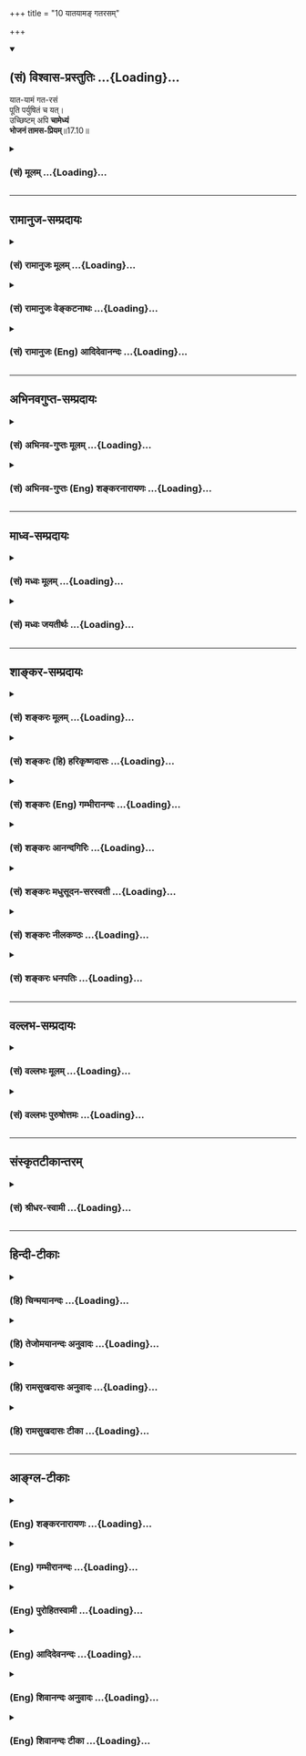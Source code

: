 +++
title = "10 यातयामङ् गतरसम्"

+++
<div class="js_include" newlevelforh1="2" title="(सं) विश्वास-प्रस्तुतिः" unfilled url="/purANam_vaiShNavam/mahAbhAratam/06-bhIShma-parva/03-bhagavad-gItA-parva/saMskRtam/vishvAsa-prastutiH/17_shraddhA-traya-vibhA/10_yAtayAma~N_gatara.md">
<details open><summary><h2>(सं) विश्वास-प्रस्तुतिः ...{Loading}...</h2></summary>

यात-यामं गत-रसं  
पूति पर्युषितं च यत्।  
उच्छिष्टम् अपि **चामेध्यं**  
**भोजनं तामस-प्रियम्**॥17.10॥
</details>
</div>
<div class="js_include collapsed" newlevelforh1="3" title="(सं) मूलम्" unfilled url="/purANam_vaiShNavam/mahAbhAratam/06-bhIShma-parva/03-bhagavad-gItA-parva/saMskRtam/mUlam/17_shraddhA-traya-vibhA/10_yAtayAma~N_gatara.md">
<details><summary><h3>(सं) मूलम् ...{Loading}...</h3></summary>

यातयामं गतरसं पूति पर्युषितं च यत्।  
उच्छिष्टमपि चामेध्यं भोजनं तामसप्रियम्।।17.10।।
</details>
</div>


_________________
## रामानुज-सम्प्रदायः
<div class="js_include collapsed" newlevelforh1="3" title="(सं) रामानुजः मूलम्" unfilled url="/purANam_vaiShNavam/mahAbhAratam/06-bhIShma-parva/03-bhagavad-gItA-parva/saMskRtam/rAmAnujaH/mUlam/17_shraddhA-traya-vibhA/10_yAtayAma~N_gatara.md">
<details><summary><h3>(सं) रामानुजः मूलम् ...{Loading}...</h3></summary>

।।17.10।।**यातयामं** चिरकालावस्थितम्; **गतरसं** त्यक्तस्वाभाविकरसम्;
**पूति**दुर्गन्धोपेतम्; **पर्युषितं** कालातिपत्त्या रसान्तरापन्नम्;
**उच्छिष्टं** गुर्वादिभ्यः अन्येषां भुक्तशिष्टम्; **अमेध्यम्**
अयज्ञार्हम्; अयज्ञशिष्टम् इत्यर्थः एवविधं तमोमयं **भोजनं तामसप्रियं**
भवति। भुज्यते इत्याहार एव भोजनम्; पुनश्च तमसो वर्धनम्। अतो हितैषिभिः
सत्त्ववृद्धये सात्त्विकाहार एव सेव्यः।

</details>
</div>
<div class="js_include collapsed" newlevelforh1="3" title="(सं) रामानुजः वेङ्कटनाथः" unfilled url="/purANam_vaiShNavam/mahAbhAratam/06-bhIShma-parva/03-bhagavad-gItA-parva/saMskRtam/rAmAnujaH/venkaTanAthaH/17_shraddhA-traya-vibhA/10_yAtayAma~N_gatara.md">
<details><summary><h3>(सं) रामानुजः वेङ्कटनाथः ...{Loading}...</h3></summary>

  
  
।।17.10।। सात्त्विकराजसाहारयोर्गुणकार्यकथनेऽपि तामसे
गुणमात्रकथनमदूरविप्रकर्षेण राजससमानकार्यत्वात् सर्वेष्वाहारेषु
यामातिक्रमणमात्रेण दोषाभावात्तेषु तेषु द्रव्येषु यावता कालेन दुष्टता;
तावद्विवक्षामाह -- यातयामं चिरकालावस्थितमिति। यामः श्रेष्ठोंऽशः
यथाघृतात्परं मण्डमिवातिसूक्ष्मम् इति केचित्। तेन निर्वीर्यत्वमुक्तं
भवति। तदपिचिरकालावस्थितमित्यनेन अर्थसिद्धम्। अम्मयेषु पृथिवीमयेषु च
आहारेषु तत्तत्पाकभेदेनापि कदाचिदपि
सर्वरसत्यागाभावात्तत्तद्रव्यस्वभावतयाऽनुशिष्टरसत्यागेन रसान्तरापत्तिरिह
गतरसशब्देन,विवक्षितेत्याहत्यक्तस्वाभाविकरसमिति। एतेन गतरसशब्देन
निर्वीर्यस्योक्ततयायातयामं मन्दपक्वम् इति व्याख्या निरस्ता। यद्यपि
पूतिशब्दोऽसात्त्विकतया भगवच्छास्त्रादिसिद्धे करञ्जादिद्रव्येऽपि
प्रयुज्यते तथापि अत्र द्रव्यविशेषोपादानप्रकरणाभावाद्गुणादिमुखेन
सर्वाहारोपलक्षणप्रकरणाच्चात्र पूतिशब्देन हेयतया
लोकशास्त्रप्रसिद्धगुणविवक्षामाह -- दुर्गन्धोपेतमिति। कालातिपत्तिमात्रस्य
यातयामशब्देन ग्रहणात् रसत्यागस्यगतरसम् इत्युक्तत्वात् येषु कालातिपत्तौ
दोषः; क्षीरादिष्विवातञ्चनादिभिश्च रसान्तरापत्तिः; तत्र
कालातिक्रमणमात्रेण रसान्तरापन्नत्वमिह विवक्षितमित्याह --
कालातिपत्त्यारसान्तरापन्नमिति। हेयविकृत्यन्तरादीनामुपलक्षणमिदम्। अत एव
पक्वानामविकलानामपि जलादीनां रात्र्यन्तरितानां त्यागः। एतेन
यातयामशब्दोऽत्र रसान्तरापत्तिरहितकालातिक्रममात्रदुष्टविषय इति
दर्शितम्।  
  
उच्छिष्टविशेषस्य शास्त्रानुमतेराचार्योच्छिष्टस्य च
पापविशेषप्रायश्चित्ततया पवित्रत्वेनापि ग्रहणात्तद्व्यतिरिक्तविषयोऽत्र
उच्छिष्टशब्द इत्याह -- गुर्वादिभ्योऽन्येषामिति। गुर्वादीत्यादिशब्देन
पितुः ज्येष्ठस्य भ्रातुः भार्याविषये भर्तुश्च ग्रहणम्। यत्तु अदितिः
पुत्रकामा साध्येभ्यो देवेभ्यो ब्रह्मौदनमपचत्। तस्या उच्छेषणमददुः।
तत्प्राश्नात्। सा रेतोऽधत्त इत्यादौ उच्छेषणप्राशनमाम्नायते
तद्ब्रह्मौदनादिविधिपरत्वादन्यपरम्।
भुक्तावशिष्टपाकपात्रस्थौदनविषयत्वेऽप्यविरुद्धम्।
अप्राप्तत्वाद्विधिपरत्वस्वीकारेऽपि अदितिसाध्यदेवसंव्यवहारमात्रविषयम्। न
तावता अद्यतनानामनुष्ठानप्राप्तिः प्राप्तावपि तथाविधकर्मनियतम्। नचात्र
विधिस्तत्कल्पनावकाशश्चेत्यप्राप्तिरेव। यत्तु भगवता नारदेन जातिस्मरेण
प्राचीनशूद्रजन्मानुष्ठानमनुसृत्योक्तम्उच्छिष्टलेपाननुमोदितो द्विजैः
सकृत्स्म भुञ्जे तदपास्तकिल्बिषः \[भाग.1।5।25\] इत्यादि तदपि तस्मिन्
जन्मनि नारदस्तेषां शिष्यः शूद्रश्चेति तादृशेष्वेव तत्प्राप्नोति
नान्यादृशेषु। तथा सति हि वाक्यान्तरमपि न विरुध्यते। न च वचनविरोधे
लिङ्गदर्शनमात्रेणानुष्ठानक्लृप्तिः। प्रतिषेधति
ह्याचार्यपुत्रादेरप्युच्छिष्टम् -- उच्छिष्टाशनवर्जमाचार्यवदाचार्यपुत्रे
वृत्तिः \[आ.ध.1।2।7।30\] इत्यादिना। किमुतान्येषाम् भागवतस्य तु
आचार्यव्यतिरिक्तसमस्तोच्छिष्टभक्षणेऽपि तीव्राणि
प्रायश्चित्तान्यनुशिष्यन्ते। यथा
सनत्कुमारीयसंहितायामुदाहृतमित्यागमप्रामाण्ये भगवद्यामुनाचार्यैरुपात्तं
-- निर्माल्यं भक्षयित्वैवमुच्छिष्टमगुरोरपि। मासं पयोव्रतो भूत्वा
जपन्नष्टाक्षरं सदा। ब्रह्मकूर्चं ततः पीत्वा इत्यादि।  
  
भाष्ये चात्र गुरुशब्द आचार्यविषयः; पितृविषयो वेत्ययुक्तम्;
गुरुशब्दार्थोपाध्यायाद्युच्छिष्टग्रहणशास्त्राभावात्। नच
यत्किञ्चिदुपदेशमात्रेऽप्याचार्यत्वम्;उपनीय तु यः शिष्यं
वेदमध्यापयेद्द्विजः। सकल्पं सरहस्यं च तमाचार्यं प्रचक्षते \[मनुः 2।140\]
इत्यादिभिस्तल्लक्षणात्; अन्यत्र प्रयोगस्योपचारादपि सम्भवात्। यश्चोपनेता
प्रणवादिमात्रमुपदिश्य विरतः; यश्च केवलं रहस्यशब्दनिर्दिष्टा
मोक्षसाधनभूता विद्यास्तत्तच्छ्रुतिमुखेन शिक्षयति तयोरप्याचार्यत्वादिकं
वचनबलादङ्गीक्रियते। उक्तं च गुर्वादिलक्षणं भगवता याज्ञवल्क्येन -- स
गुरुर्यः क्रियाः कृत्वा वेदमस्मै प्रयच्छति। उपनीय तु तद्वेदमाचार्यः स
उदाहृतः। एकदेशमुपाध्यायः \[1।3435\] इति। यत्तुएकाक्षरप्रदातारमाचार्यं
योऽवमन्यते (यो गुरुं नाभिमन्यते) \[अत्रिस्मृ.10\] इत्यादि;
तदवमतिनिवारणाद्यर्थमाचार्यदृष्टिमात्रेणोच्यते न तावता
आचार्यत्वप्रयुक्तसर्वोपनिपातः। यद्यप्याचार्यशब्दो
निरुक्त्याद्यनुसारादस्त्रशस्त्रादिशिक्षकेषु द्रोणकृपादिषु प्रयोगप्रौढ्या
च यथाप्रयोगं सर्वत्र मुख्य इति कैश्चिदङ्गीक्रियेत;
तथाप्युच्छिष्टभक्षणानुमतिनिदानमाचार्यत्वं
प्रणवादित्रिकपूर्वकपरविद्योपदेष्टर्येव तथैव
शास्त्रैर्नियमाच्छिष्टाचाराच्च। प्रत्यक्षश्रुत्यादिविरुद्धस्तु
भ्रान्तानामभिप्रायान्तरेण शास्त्रोल्लङ्घिनामप्याचारो न शिष्टाचारः। यदपि
कैश्चित्पठ्यतेनारायणैकनिष्ठस्य या या वृत्तिस्तदर्चनम्। यो यो जल्पः स स
जपस्तद्ध्यानं यन्निरीक्षणम्। तत्पादाम्ब्वतुलं तीर्थं तदुच्छिष्टं
सुपावनम्। तदुक्तिमात्रं मन्त्राग्र्यं तत्पृष्टमखिलं शुचि इति। इदमपि
नारायणैकनिष्ठप्रशंसापरम् न तु स्वयं विधायकम्। अन्यतः प्राप्तेरेव ह्यत्र
प्रशंसा। तत्र प्रथमश्लोकः स्वभावप्राप्तमर्थप्राप्तं चानुवदति यच्च
शास्त्रप्राप्तम् न तु पुनः
शास्त्रान्तरनिषिद्धपरामर्शि। ,प्रमाणप्राप्तविषयत्वादेव हिअतुलं
सुपावनमग्र्यमखिलम् इति विशेषणेषु संरम्भः। ब्राह्मणाः पादतो मेध्याः
इत्यादिभिर्विप्रपादोदकस्य सामान्यतः पावनत्वप्राप्तौ भागवतत्वावस्थायां
अतुलं तीर्थमिति विशेष्यते। एवमनेकान्तिनोऽप्युपनेतृप्रभृतेरुच्छिष्टे
पावनत्वेन प्राप्ते तस्य नारायणैकनिष्ठत्वदशायां सुपावनत्वं विधीयते। तथा
महापुरुषकृतस्तुत्यादेर्मङ्गलतमत्वे सिद्धेतदुक्तिमात्रं मन्त्राग्र्यम्
इति भगवदनन्यप्रणीतस्य गाथागीतादेरपि मन्त्राग्र्यवत्फलादिहेतुत्वं
प्रतिपाद्यते। एवं शुद्धानां शोधकापेक्षायां निर्णेजनादिवन्महात्मनां
स्पर्शोऽपि माहात्म्यविशेषवशादिच्छाशोधकतया प्राप्तःतत्स्पृष्टमखिलं शुचि
इत्यनेन सर्वस्यापि द्रव्यस्य पृथक्चोदितशोधकभेदस्य भेदस्य भागवतस्पर्श एकः
शोधको भवितुमर्हतीत्युच्यते। अन्यथा भागवतेन
यदृच्छादिस्पृष्टचण्डाललशुनगृञ्जनाद्यशुद्धग्रहणेनालेपकपादवत्स्पृश्यास्पृश्यभक्ष्याभक्ष्याद्यद्वैतप्रसङ्गः।
एतेन परमाप्तस्य भक्ताङ्ग्रिरेणोर्भाषागाथापि निर्व्यूढा। एवं हि सा
संस्कृतेन विपरिणंस्यते -- दिव्यैरवेद्यविभवेति यदि ब्रुवन्ति
माध्वीमनोज्ञतुलसीक यदीति चाहुः। ऊनक्रिया अपि परानपि कारयन्तो भुक्ताधिकं
ददति चेन्ननु तत्पवित्रम् इति। इदमपि सङ्कीर्तनप्रशंसापरमिति
प्रकरणात्स्ववाक्यस्वारस्याच्च सुव्यक्तम्। भुक्तशेषशब्दश्च
पाकपात्रस्थविषयत्वेऽपि न विरुद्धः यथाअन्नशेषः किं क्रियताम् इत्यत्र
अवशिष्टम्। भुक्तशिष्टं तु पाकपात्रस्थमपि त्याज्यमेव। तत्परिहारार्थोऽयं
प्रतिप्रसवः। अन्यथापि प्रमाणान्तराविरोधायाचार्याद्युच्छिष्टविषयमेव
स्यात्। तथाहिऊनो हीनः परिस्रस्तो नष्टः इति विकलभागवतान्
दुष्कर्मतारतम्याच्चतुर्धा रहस्याम्नायविदः समामनन्ति।
तत्रोनत्वाद्यवस्थायामाचार्योच्छिष्टस्यापवित्रत्वं प्रसक्तम् तत्र
यद्यनन्यत्वस्थैर्यव्यञ्जनसङ्कीर्तनं स्यात्; तदा तदुच्छिष्टमपवित्रं न
भवतीति अनन्यत्वभङ्गे ह्याचार्यस्यापि सर्वथा वर्जनं
तत्रैवाम्नातमित्यलमतिप्रसङ्गेन।  
  
मेधाविरोधिन्यप्यमेध्यशब्दप्रयोगात्तस्य च
दृष्टप्रत्यवायमात्रपर्यवसानात्ततोऽपि दोषातिशयसूचनाय मेधोऽत्र यज्ञः;
तदर्हं मेध्यं; तद्विपरीतममेध्यमित्याह -- अयज्ञार्हमिति। ननु
यज्ञार्हस्यापि द्रव्यस्याभक्षणीयत्वं मन्वादिभिरुच्यते यथा -- वृथा
कृसरसंयावं पायसापूपमेव च। अनुपाकृतमांसानि देवान्नानि हवींषि च
\[मनुः5।7\] इति। तत्राऽऽह -- अयज्ञशिष्टमित्यर्थ इति। एतेन
सात्त्वतादिशास्त्रेषुनानिवेद्य हरेः किञ्चित्समश्नीयात्तु पावनम्
इत्यादिकमप्यत्रानुसंहितम्। आह्रियन्त इत्याहारास्तत्तद्द्रव्याणि
प्रतीयन्ते; न च भोजनक्रियामात्रे यातयामत्वाद्युक्तिरन्वेति नापि मुख्ये
सम्भवति लक्षणा न्याय्या। अतःकृत्यल्युटो बहुलम् \[अष्टा.3।3।113\] इति
कर्मणि ल्युडन्ततामाह -- भुज्यत इति। पुनश्च तमसो वर्धनमिति -- पूर्ववत्।
आहारत्रैविध्योक्तेरभिप्रेतमाह -- अत इति। पथ्यापथ्यविभागोक्तौ
पथ्यग्रहणवदिति भावः। एवमेव यज्ञादित्रैविध्योक्तावप्यन्ततोऽभिप्रायो
ग्राह्यः।  
  

</details>
</div>
<div class="js_include collapsed" newlevelforh1="3" title="(सं) रामानुजः (Eng) आदिदेवानन्दः" unfilled url="/purANam_vaiShNavam/mahAbhAratam/06-bhIShma-parva/03-bhagavad-gItA-parva/saMskRtam/rAmAnujaH/english/AdidevAnandaH/17_shraddhA-traya-vibhA/10_yAtayAma~N_gatara.md">
<details><summary><h3>(सं) रामानुजः (Eng) आदिदेवानन्दः ...{Loading}...</h3></summary>

17.10 Stale (Yatayamam) means that food which has lost its original state, being kept for a long time. Tasteless (Gatarasam) means that which has lost its natural taste. Putrid (Puti) means emitting a bad smell. Decayed (Paryusitam) means aciring a rancidity by lapse of time.
Refuse (Ucchistam) means the food that has remained over after being partaken by persons other than Gurus, etc. Unclean (Amedhyam) is that which is not fit for offering in sacrifice or worship. The meaning is that, being unfit for offering in worship, they cannot become the sacrificial remainder. Foods of this kind which promote the growth of Tamas are dear to those who are characterised by Tamas. Food (Bhojana)
means that which is eaten. Tamasik food promotes further increase of Tamas. Hence, those persons who care for their own welfare by the growth of Sattva, should eat food charaterised by Sattva.

</details>
</div>


_________________
## अभिनवगुप्त-सम्प्रदायः
<div class="js_include collapsed" newlevelforh1="3" title="(सं) अभिनव-गुप्तः मूलम्" unfilled url="/purANam_vaiShNavam/mahAbhAratam/06-bhIShma-parva/03-bhagavad-gItA-parva/saMskRtam/abhinava-guptaH/mUlam/17_shraddhA-traya-vibhA/10_yAtayAma~N_gatara.md">
<details><summary><h3>(सं) अभिनव-गुप्तः मूलम् ...{Loading}...</h3></summary>

।।17.7 -- 17.10।। आहारोऽपि सत्त्वादिभेदात् त्रिधा श्रद्धावत् +++(S omits
श्रद्धावत् )+++ तथा यज्ञतपोदानानि। तदुच्यते -- आहार इत्यादि तामसप्रियम्
इत्यन्तम्। याता यामाः यस्य।

</details>
</div>
<div class="js_include collapsed" newlevelforh1="3" title="(सं) अभिनव-गुप्तः (Eng) शङ्करनारायणः" unfilled url="/purANam_vaiShNavam/mahAbhAratam/06-bhIShma-parva/03-bhagavad-gItA-parva/saMskRtam/abhinava-guptaH/english/shankaranArAyaNaH/17_shraddhA-traya-vibhA/10_yAtayAma~N_gatara.md">
<details><summary><h3>(सं) अभिनव-गुप्तः (Eng) शङ्करनारायणः ...{Loading}...</h3></summary>

17.7-10 Aharah etc. upto tamasapriyam. What is old : that for which
\[three\] yamas have elapsed \[after cooking\].

</details>
</div>


_________________
## माध्व-सम्प्रदायः
<div class="js_include collapsed" newlevelforh1="3" title="(सं) मध्वः मूलम्" unfilled url="/purANam_vaiShNavam/mahAbhAratam/06-bhIShma-parva/03-bhagavad-gItA-parva/saMskRtam/madhvaH/mUlam/17_shraddhA-traya-vibhA/10_yAtayAma~N_gatara.md">
<details><summary><h3>(सं) मध्वः मूलम् ...{Loading}...</h3></summary>

।।17.10।। Sri Madhvacharya did not comment on this sloka.,

</details>
</div>
<div class="js_include collapsed" newlevelforh1="3" title="(सं) मध्वः जयतीर्थः" unfilled url="/purANam_vaiShNavam/mahAbhAratam/06-bhIShma-parva/03-bhagavad-gItA-parva/saMskRtam/madhvaH/jayatIrthaH/17_shraddhA-traya-vibhA/10_yAtayAma~N_gatara.md">
<details><summary><h3>(सं) मध्वः जयतीर्थः ...{Loading}...</h3></summary>

।।17.10।। Sri Jayatirtha did not comment on this sloka.  
  

</details>
</div>


_________________
## शाङ्कर-सम्प्रदायः
<div class="js_include collapsed" newlevelforh1="3" title="(सं) शङ्करः मूलम्" unfilled url="/purANam_vaiShNavam/mahAbhAratam/06-bhIShma-parva/03-bhagavad-gItA-parva/saMskRtam/shankaraH/mUlam/17_shraddhA-traya-vibhA/10_yAtayAma~N_gatara.md">
<details><summary><h3>(सं) शङ्करः मूलम् ...{Loading}...</h3></summary>

।।17.10।। --,**यातयामं** मन्दपक्वम्; निर्वीर्यस्य गतरसशब्देन उक्तत्वात्।
**गतरसं** रसवियुक्तम्; **पूति** दुर्गन्धि; **पर्युषितं च** पक्वं सत्
रात्र्यन्तरितं च **यत्; उच्छिष्टमपि** च भुक्तशिष्टम् उच्छिष्टम्;
**अमेध्यम्** अयज्ञार्हम्; **भोजनम्** ईदृशं **तामसप्रियम्**।। अथ इदानीं
यज्ञः त्रिविधः उच्यते --,

</details>
</div>
<div class="js_include collapsed" newlevelforh1="3" title="(सं) शङ्करः (हि) हरिकृष्णदासः" unfilled url="/purANam_vaiShNavam/mahAbhAratam/06-bhIShma-parva/03-bhagavad-gItA-parva/saMskRtam/shankaraH/hindI/harikRShNadAsaH/17_shraddhA-traya-vibhA/10_yAtayAma~N_gatara.md">
<details><summary><h3>(सं) शङ्करः (हि) हरिकृष्णदासः ...{Loading}...</h3></summary>

।।17.10।। यातयाम -- अधपका; गतरस -- रसरहित; पूति -- दुर्गन्धयुक्त और बासी
अर्थात् जिसको पके हुए एक रात बीत गयी हो; तथा उच्छिष्ट -- खानेके पश्चात्
बचा हुआ और अमेध्य -- जो यज्ञके योग्य न हो; ऐसा भोजन तामसी मनुष्योंको
प्रिय होता है। यहाँ; यातयामका अर्थ अधपका किया गया है क्योंकि निर्वीर्य (
सारहीन भोजनको गतरस शब्दसे कहा गया है।

</details>
</div>
<div class="js_include collapsed" newlevelforh1="3" title="(सं) शङ्करः (Eng) गम्भीरानन्दः" unfilled url="/purANam_vaiShNavam/mahAbhAratam/06-bhIShma-parva/03-bhagavad-gItA-parva/saMskRtam/shankaraH/english/gambhIrAnandaH/17_shraddhA-traya-vibhA/10_yAtayAma~N_gatara.md">
<details><summary><h3>(सं) शङ्करः (Eng) गम्भीरानन्दः ...{Loading}...</h3></summary>

17.10 Bhojanam, food; which is yata-yamam, not properly cooked
\[Yata-yamam lit. means 'crooked three hours ago', that which has lost
its essence; but here it is translated as 'not properly cooked to avoid
tautology, for the next word gata-rasam, too, means lacking in
essence.-Tr.\] (-because food that has lost its essence is referred to
by the word gatarasam-); gata-rasam, lacking in essence; puti, putrid;
and paryusitam, stale, cooked on the previous day and kept over-night;
and even ucchistam, ort, remnants of a meal; and amedhyam, that which is
unfit for sacrifice;- this kind of food is tamasa-priyam, dear to one
possessed of tamas. Now then, sacrifices of three kinds are being
stated:

</details>
</div>
<div class="js_include collapsed" newlevelforh1="3" title="(सं) शङ्करः आनन्दगिरिः" unfilled url="/purANam_vaiShNavam/mahAbhAratam/06-bhIShma-parva/03-bhagavad-gItA-parva/saMskRtam/shankaraH/AnandagiriH/17_shraddhA-traya-vibhA/10_yAtayAma~N_gatara.md">
<details><summary><h3>(सं) शङ्करः आनन्दगिरिः ...{Loading}...</h3></summary>

।।17.10।। तामसप्रियमाहारमुदाहरति -- **यातयाममिति।** ननु निर्वीर्यं
यातयाममुच्यते न पुनः सामिपक्वमिति नेत्याह -- **निर्वीर्यस्येति।**

</details>
</div>
<div class="js_include collapsed" newlevelforh1="3" title="(सं) शङ्करः मधुसूदन-सरस्वती" unfilled url="/purANam_vaiShNavam/mahAbhAratam/06-bhIShma-parva/03-bhagavad-gItA-parva/saMskRtam/shankaraH/madhusUdana-sarasvatI/17_shraddhA-traya-vibhA/10_yAtayAma~N_gatara.md">
<details><summary><h3>(सं) शङ्करः मधुसूदन-सरस्वती ...{Loading}...</h3></summary>

।।17.10।। यातयाममिति। यातयाममर्धपक्वम्। निर्वीर्यस्य गतरसपदेनोक्तत्वादिति
भाष्यम्। गतरसं विरसतां प्राप्तं शुष्कं यातयामं पक्वं
सत्प्रहरादिव्यवहितमोदनादि शैत्यं प्राप्तम्; गतरसमुद्धृतसारम्;
मथितदुग्धादीत्यन्ये। पूति दुर्गन्धं; पर्युषितं पक्वं सद्रात्र्यन्तरितं;
चेतसस्तत्कालोन्मादकरं धत्तूरादिसमुच्चयीयते यदतिप्रसिद्धं दुष्टत्वेन।
उच्छिष्टं भुक्तावशिष्टम्; अमेध्यमयज्ञार्हमशुचि मांसादि। अपिचेति
वैद्यकशास्त्रोक्तमपथ्यं समुच्चीयते। एतादृशं यद्भोजनं भोज्यं तत्तामसस्य
प्रियं सात्त्विकैरतिदूरादुपेक्षणीयमित्यर्थः। एतादृशभोजनस्य
दुःखशोकामयप्रदत्वमतिप्रसिद्धमिति कण्ठतो नोक्तम्। अत्र च क्रमेण
रस्यादिवर्गः सात्त्विकः; कट्वादिवर्गो राजसः; यातयामादिवर्गस्तामस
इत्युक्तमाहारवर्गत्रयं; तत्र सात्त्विकवर्गविरोधित्वमितरवर्गद्वये
द्रष्टव्यम्। तथा ह्यतिकटुत्वादिकं रस्यत्वविरोधि;
तादृशस्यानास्वाद्यत्वाद्रूक्षत्वं स्निग्धत्वविरोधि;
तींक्ष्णत्वविदाहित्वे धातुपोषणविरोधित्वात्स्थिरत्वविरोधिनी;
अत्युष्णत्वादिकं हृद्यत्वविरोधि; आमयप्रदत्वमायुःसत्त्वबलारोग्यविरोधि;
दुःखशोकप्रदत्वं सुखप्रीतिविरोधि; एवं सात्त्विकवर्गविरोधित्वं राजसवर्गे
स्पष्टम्। तथा तामसवर्गेऽपि गतरसत्वयातयामत्वपर्युषितत्वानि यथासंभवं
रस्यत्वस्निग्धत्वस्थिरत्वविरोधीनि; पूतित्वोच्छिष्टत्वामेध्यत्वानि
हृद्यत्वविरोधीनि; आयुःसत्त्वादिविरोधित्वं तु स्पष्टमेव राजसवर्गे
दृष्टविरोधमात्रं; तामसवर्गे तु दृष्टादृष्टविरोध इत्यतिशयः।

</details>
</div>
<div class="js_include collapsed" newlevelforh1="3" title="(सं) शङ्करः नीलकण्ठः" unfilled url="/purANam_vaiShNavam/mahAbhAratam/06-bhIShma-parva/03-bhagavad-gItA-parva/saMskRtam/shankaraH/nIlakaNThaH/17_shraddhA-traya-vibhA/10_yAtayAma~N_gatara.md">
<details><summary><h3>(सं) शङ्करः नीलकण्ठः ...{Loading}...</h3></summary>

।।17.10।। यातयामं प्रहरात्प्राक्कृतं शीतलतां गतमित्यर्थः। यातयामं
अर्धपक्वं निर्वीर्यस्य गतरसेनैवोक्तत्वादिति भाष्यम्। गतरसं रसविमुक्तम्;
पूति दुर्गन्धि; पर्युषितं पक्वं सद्रात्र्यन्तरितम्; उच्छिष्टं
भुक्तावशिष्टम्; अमेध्यं यज्ञानर्हम्; भोजनं अन्नं तामसप्रियम्।

</details>
</div>
<div class="js_include collapsed" newlevelforh1="3" title="(सं) शङ्करः धनपतिः" unfilled url="/purANam_vaiShNavam/mahAbhAratam/06-bhIShma-parva/03-bhagavad-gItA-parva/saMskRtam/shankaraH/dhanapatiH/17_shraddhA-traya-vibhA/10_yAtayAma~N_gatara.md">
<details><summary><h3>(सं) शङ्करः धनपतिः ...{Loading}...</h3></summary>

।।17.10।। तामसप्रीतिविषयं भोजनमुदाहरति। यातयामं मन्पक्कं निर्वीर्यस्य
गतरसपदेनोक्तत्वात्। यातो यामः प्रहरो यस्य पक्कस्योदनादेः तद्यातयाममिति
तु पाकानन्तरं किंचित्कालातिक्रान्त्या निर्वीर्यतां प्राप्तन्नं
यातयाममुच्यते नतु याममात्रातिक्रान्त्या। एतएवायातयामत्वं वेदानामपि
विशेषणं संगच्छत इत्याभिप्रेत्याचार्यैर्न व्याख्यातम्। गतरसं रसविमुक्तं
निर्वीर्यमोदनादि। पूतिर्दुर्गन्धि लशुनपलाण्डावदि; पर्युषितं स्नेहानक्तं
पक्कंसत् रात्र्यभिप्रेत्याचार्यैर्न च;अन्न पर्युषितं भोज्यं स्नेहाक्तं
चिरसंस्थितम् इति याज्ञवल्क्यस्मृत्या स्नेहाक्तस्य
चिरसंस्थितस्याप्यन्नस्य भक्ष्यवत्वप्रतिपादनात्। उच्छिष्टं
स्वपरभुक्तावशिष्टमपि चेति वैद्यकशास्त्रोक्तमपथ्यं समुच्चीयते।
अमेध्यमपवित्रज्ञार्ह कलञ्चकलिङ्गादि ईदृशं भोजनं तामसस्य प्रियमिष्टम्।
एवंविधभोजनप्रीतिमन्तस्तामसा ज्ञेयाः श्रेयोर्थिभिश्च तामसं भोजनं
हेयमित्यर्थः। तामसभोजनकृतदोषास्तु प्रसिद्धत्वादसंख्यत्वाच्च नोक्ताः।

</details>
</div>


_________________
## वल्लभ-सम्प्रदायः
<div class="js_include collapsed" newlevelforh1="3" title="(सं) वल्लभः मूलम्" unfilled url="/purANam_vaiShNavam/mahAbhAratam/06-bhIShma-parva/03-bhagavad-gItA-parva/saMskRtam/vallabhaH/mUlam/17_shraddhA-traya-vibhA/10_yAtayAma~N_gatara.md">
<details><summary><h3>(सं) वल्लभः मूलम् ...{Loading}...</h3></summary>

।।17.10।। यातयाममिति। चिरकालावस्थितं तामसप्रियम्।

</details>
</div>
<div class="js_include collapsed" newlevelforh1="3" title="(सं) वल्लभः पुरुषोत्तमः" unfilled url="/purANam_vaiShNavam/mahAbhAratam/06-bhIShma-parva/03-bhagavad-gItA-parva/saMskRtam/vallabhaH/puruShottamaH/17_shraddhA-traya-vibhA/10_yAtayAma~N_gatara.md">
<details><summary><h3>(सं) वल्लभः पुरुषोत्तमः ...{Loading}...</h3></summary>

  
  
।।17.10।। अथ तामसमाह -- यातयाममिति। यातो व्यतीतो यामः प्रहरो यस्य तादृशं
पक्वान्नकृषिरादिकं; शैत्यादिना भक्षणायोग्यमित्यर्थः। गतरसं शुष्कं; पूति
दुर्गन्धं; पर्युपितं व्यतीतरात्रम्; उच्छिष्टं अन्यभुक्तावशिष्टम्;
अमेध्यं कलिङ्गमूलकबिम्बादिकम्। एतादृशं भोजनं तामसानां प्रियम्। एतस्य
फलकीर्तनं स्वरूपत एव दुष्टत्वात्। एवंभोजनप्रियो तामसो ज्ञेय इत्यर्थः।
निर्गुणाहारकैर्मदुच्छिष्टभोक्तृभिः पूर्वोक्तत्रिविधमभोजनं तद्भोजिनश्च
त्याज्या इत्यर्थश्चैतन्निरूपणेन ज्ञापितः।  
  

</details>
</div>


_________________
## संस्कृतटीकान्तरम्
<div class="js_include collapsed" newlevelforh1="3" title="(सं) श्रीधर-स्वामी" unfilled url="/purANam_vaiShNavam/mahAbhAratam/06-bhIShma-parva/03-bhagavad-gItA-parva/saMskRtam/shrIdhara-svAmI/17_shraddhA-traya-vibhA/10_yAtayAma~N_gatara.md">
<details><summary><h3>(सं) श्रीधर-स्वामी ...{Loading}...</h3></summary>

।।17.10।। तथा **-- यातयाममिति।** यातो यामः प्रहरो यस्य
पक्वस्योदनादेस्तद्यातयामम्; शैत्यावस्थां प्राप्तमित्यर्थः। गतरसं
निष्पीडितसारम्; पूति दुर्गन्धं; पर्युषितं दिनान्तरपक्वम्;
उच्छिष्टमन्यभुक्तावशिष्टम्; अमेध्यमभक्ष्यं कलञ्जादि; एवंभूतं भोजनं
भोज्यं तामसस्य प्रियम्।

</details>
</div>


_________________
## हिन्दी-टीकाः
<div class="js_include collapsed" newlevelforh1="3" title="(हि) चिन्मयानन्दः" unfilled url="/purANam_vaiShNavam/mahAbhAratam/06-bhIShma-parva/03-bhagavad-gItA-parva/hindI/chinmayAnandaH/17_shraddhA-traya-vibhA/10_yAtayAma~N_gatara.md">
<details><summary><h3>(हि) चिन्मयानन्दः ...{Loading}...</h3></summary>

।।17.10।। यातयाम कालगणना की प्राचीन पद्धति के अनुसार एक दिन को आठ यामों
में विभाजित किया जाता है। प्रति याम तीन घंटे का होता है। इसलिए तीन घंटे
पूर्व पकाया गया अन्न यातयाम कहलाता है; जो भोजन के योग्य नहीं समझा जाता।
वैसे इस शब्द का अर्थ बासी अन्न हो सकता है; परन्तु इसी श्लोक में पर्युषित
अर्थात् बासी अन्न का स्वतन्त्र उल्लेख किया गया है अत यहाँ इसका दूसरा
अर्थ अर्धपक्व अन्न समझना चाहिए। गतरस अधिक समय बीत जाने पर अन्न का रस
समाप्त हो जाता है; परन्तु तामसी लोगों को यही अन्न रुचिकर लगता है। दक्षिण
भारत में चावल को पकाकर रातभर जल में भिगोकर रखते हैं और दूसरे दिन उसे
खाते हैं। यद्यपि अनेक लोगों को वह अन्न रुचिकर लगता है; परन्तु वह बासी और
रसहीन होने से तामस भोजन ही कहलायेगा। सम्भवत उत्तर भारत में; बासी रोटी
खायी,जाती हो। पूति तमोगुणी लोगों को दुर्गन्धयुक्त आहार स्वादिष्ट लगता है;
जबकि अन्य लोगों को वह दुर्गन्ध असह्य होती है। पर्युषित (बासी) रात भर का
रखा हुआ अन्न बासी कहलाता है। इसमें हम मादक द्रव्यों को भी समाविष्ट कर
सकते हैं। तामसी लोगों को मद्यपानादि प्रिय होता है। अत्यन्त अज्ञानी और
निम्न संस्कृति के घृणित व्यक्तियों को अशुद्ध; अपवित्र तथा उच्छिष्ट
(जूठा; त्यागा हुआ) भोजन प्रिय होता है। अब; त्रिविध यज्ञों का वर्णन करते
हैं

</details>
</div>
<div class="js_include collapsed" newlevelforh1="3" title="(हि) तेजोमयानन्दः अनुवादः" unfilled url="/purANam_vaiShNavam/mahAbhAratam/06-bhIShma-parva/03-bhagavad-gItA-parva/hindI/tejomayAnandaH/anuvAdaH/17_shraddhA-traya-vibhA/10_yAtayAma~N_gatara.md">
<details><summary><h3>(हि) तेजोमयानन्दः अनुवादः ...{Loading}...</h3></summary>

।।17.10।। अर्धपक्व, रसरहित, दुर्गन्धयुक्त, बासी, उच्छिष्ट तथा अपवित्र
(अमेध्य) अन्न तामस जनों को प्रिय होता है।।

</details>
</div>
<div class="js_include collapsed" newlevelforh1="3" title="(हि) रामसुखदासः अनुवादः" unfilled url="/purANam_vaiShNavam/mahAbhAratam/06-bhIShma-parva/03-bhagavad-gItA-parva/hindI/rAmasukhadAsaH/anuvAdaH/17_shraddhA-traya-vibhA/10_yAtayAma~N_gatara.md">
<details><summary><h3>(हि) रामसुखदासः अनुवादः ...{Loading}...</h3></summary>

।।17.10।। जो भोजन अधपका, रसरहित, दुर्गन्धित, बासी और उच्छिष्ट है तथा जो
महान् अपवित्र भी है, वह तामस मनुष्यको प्रिय होता है।

</details>
</div>
<div class="js_include collapsed" newlevelforh1="3" title="(हि) रामसुखदासः टीका" unfilled url="/purANam_vaiShNavam/mahAbhAratam/06-bhIShma-parva/03-bhagavad-gItA-parva/hindI/rAmasukhadAsaH/TIkA/17_shraddhA-traya-vibhA/10_yAtayAma~N_gatara.md">
<details><summary><h3>(हि) रामसुखदासः टीका ...{Loading}...</h3></summary>

।।17.10।।***व्याख्या --***  **यातयामम् --** पकनेके लिये जिनको पूरा समय
प्राप्त नहीं हुआ है; ऐसे अधपके या उचित समयसे ज्यादा पके हुए अथवा जिनका
समय बीत गया है; ऐसे बिना ऋतुके पैदा किये हुए एवं ऋतु चली जानेपर फ्रिज
आदिकी सहायतासे रखे हुए साग; फल आदि भोजनके पदार्थ।**गतरसम् --** धूप आदिसे
जिनका स्वाभाविक रस सूख गया है अथवा मशीन आदिसे जिनका सार खींच लिया गया
है; ऐसे दूध; फल आदि।  
  
**पूति --** सड़नसे पैदा की गयी मदिरा **(टिप्पणी प₀ 842)** और स्वाभाविक
दुर्गन्धवाले प्याज; लहसुन आदि।**पर्युषितम् --** जल और नमक मिलाकर बनाये
हुए साग; रोटी आदि पदार्थ रात बीतनेपर बासी कहलाते हैं। परन्तु केवल शुद्ध
दूध; घी; चीनी आदिसे बने हुए अथवा अग्निपर पकाये हुए पेड़ा; जलेबी; लड्डू
आदि जो पदार्थ हैं; उनमें जबतक विकृति नहीं आती; तबतक वे बासी नहीं माने
जाते। ज्यादा समय रहनेपर उनमें विकृति (दुर्गन्ध आदि) पैदा होनेसे वे भी
बासी कहे जायँगे।**उच्छिष्टम् --** भुक्तावशेष अर्थात् भोजनके बाद पात्रमें
बचा हुआ अथवा जूठा हाथ लगा हुआ और जिसको गाय; बिल्ली; कुत्ता; कौआ आदि
पशुपक्षी देख ले; सूँघ ले या खा ले -- वह सब जूठन माना जाता है।  
  
**अमेध्यम् --** रजवीर्यसे पैदा हुए मांस; मछली; अंडा आदि महान् अपवित्र
पदार्थ; जो मुर्दा हैं और जिनको छूनेमात्रसे स्नान करना पड़ता है
**(टिप्पणी प₀ 843.1)**।**अपि च --** इन अव्ययोंके प्रयोगसे उन सब
पदार्थोंको ले लेना चाहिये; जो शास्त्रनिषिद्ध हैं। जिस वर्ण; आश्रमके लिये
जिनजिन पदार्थोंका निषेध है; उस वर्णआश्रमके लिये उनउन पदार्थोंको निषिद्ध
माना गया है जैसे मसूर; गाजर; शलगम आदि।**भोजनं तामसप्रियम् --** ऐसा भोजन
तामस मनुष्यको प्रिय लगता है। इससे उसकी निष्ठाकी पहचान हो जाती है।  
  
उपर्युक्त भोजनोंमेंसे सात्त्विक भोजन भी अगर रागपूर्वक खाया जाय; तो वह
राजस हो जाता है और लोलुपतावश अधिक खाया जाय; (जिससे अजीर्ण आदि हो जाय) तो
वह तामस हो जाता है। ऐसे ही भिक्षुकको विधिसे प्राप्त भिक्षा आदिमें रूखा;
सूखा; तीखा और बासी भोजन प्राप्त हो जाय; जो कि राजसतामस है; पर वह उसको
भगवान्के भोग लगाकर भगवन्नाम लेते हुए स्वल्पमात्रामें **(टिप्पणी प₀
843.2)** खाये; तो वह भोजन भी भाव और त्यागकी दृष्टिसे सात्त्विक हो जाता
है।  
  
**प्रकरणसम्बन्धी विशेष बात** चार श्लोकोंके इस प्रकरणमें तीन तरहके --
सात्त्विक; राजस और तामस आहारका वर्णन दीखता है परन्तु वास्तवमें यहाँ
आहारका प्रसङ्ग नहीं है; प्रत्युत आहारी की रुचिका प्रसङ्ग है। इसलिये यहाँ
आहारी की रुचिका ही वर्णन हुआ है -- इसमें निम्नलिखित युक्तियाँ दी जी सकती
हैं --  
  
(1) सोलहवें अध्यायके तेईसवें श्लोकमें आये **यः शास्त्रविधिमुत्सृज्य
वर्तते कामकारतः** पदोंको लेकर अर्जुनने प्रश्न किया कि मनमाने ढंगसे
श्रद्धापूर्वक काम करनेवालेकी निष्ठाकी पहचान कैसे हो तो भगवान्ने
इस,अध्यायके दूसरे श्लोकमें श्रद्धाके तीन भेद बताकर तीसरे श्लोकमें
**सर्वस्य** पदसे मनुष्यमात्रकी अन्तःकरणके अनुरूप श्रद्धा बतायी; और चौथे
श्लोकमें पूज्यके अनुसार पूजककी निष्ठाकी पहचान बतायी। सातवें श्लोकमें उसी
**सर्वस्य** पदका प्रयोग करके भगवान् यह बताते हैं कि मनुष्यमात्रको
अपनीअपनी रुचके अनुसार तीन तरहका भोजन प्रिय होता है -- **आहारस्त्वपि
सर्वस्य त्रिविधो भवति प्रियः।** उस प्रियतासे ही मनुष्यकी निष्ठा(स्थिति)
की पहचान हो जायगी।**प्रियः** शब्द केवल सातवें श्लोकमें ही नहीं आया है;
प्रत्युत आठवें श्लोकमें **सात्त्विकप्रियाः** नवें
श्लोकमें,**राजसस्येष्टाः** और दसवें श्लोकमें **तामसप्रियम्** में भी
प्रियः और इष्ट शब्द आये हैं; जो रुचिके वाचक हैं। यदि यहाँ आहारका ही
वर्णन होता तो भगवान् प्रिय और इष्ट शब्दोंका प्रयोग न करके ये सात्त्विक
आहार हैं; ये राजस आहार हैं; ये तामस आहार हैं -- ऐसे पदोंका प्रयोग
करते।  
  
(2) दूसरी प्रबल युक्ति यह है कि सात्त्विक आहारमें पहले **आयुः
सत्त्वबलारोग्यसुखप्रीतिविवर्धनाः** पदोंसे भोजनका फल बताकर बादमें भोजनके
पदार्थोंका वर्णन किया। कारण कि सात्त्विक मनुष्य भोजन करने आदि किसी भी
कार्यमें विचारपूर्वक प्रवृत्त होता है; तो उसकी दृष्टि सबसे पहले उसके
परिणामपर जाती है। रागी होनेसे राजस मनुष्यकी दृष्टि सबसे पहले भोजनपर ही
जाती है; इसलिये राजस आहारके वर्णनमें पहले भोजनके पदार्थोंका वर्णन करके
बादमें **दुःखशोकामयप्रदाः** पदसे उसका फल बताया है। तात्पर्य यह कि राजस
मनुष्य अगर आरम्भमें ही भोजनके परिणामपर विचार करेगा; तो फिर उसे राजस भोजन
करनेमें हिचकिचाहट होगी क्योंकि परिणाममें मुझे दुःख; शोक और रोग हो जायँ
-- ऐसा कोई मनुष्य नहीं चाहता। परन्तु राग होनेके कारण राजस पुरुष परिणामपर
विचार करता ही नहीं। सात्त्विक भोजनका फल पहले और राजस भोजनका फल पीछे बताया
गया परन्तु तामस भोजनका फल बताया ही नहीं गया। कारण कि मूढ़ता होनेके कारण
तामस मनुष्य भोजन और उसके परिणामपर विचार करता ही नहीं। भोजन न्याययुक्त है
या नहीं; उसमें हमारा अधिकार है या नहीं; शास्त्रोंकी आज्ञा है या नहीं और
परिणाममें हमारे मनबुद्धिके बलको बढ़ानेमें हेतु है या नहीं -- इन बातोंका
कुछ भी विचार न करके तामस मनुष्य पशुकी तरह खानेमें प्रवृत्त होते हैं।
तात्पर्य है कि सात्त्विक भोजन करनेवाला तो दैवीसम्पत्तिवाला होता है और
राजस तथा तामस भोजन करनेवाला आसुरीसम्पत्तिवाला होता है।  
  
(3) यदि भगवान्को यहाँ आहारका ही वर्णन करना होता; तो वे आहारकी विधिका और
उसके लिये कर्मोंकी शुद्धिअशुद्धिका वर्णन करते जैसे -- शुद्ध कमाईके
पैसोंसे अनाज आदि पवित्र खाद्य पदार्थ खरीदे जायँ रसोईमें चौका देकर और
स्वच्छ वस्त्र पहनकर पवित्रतापूर्वक भोजन बनाया जाय भोजनको भगवान्के अर्पण
किया जाय और भगवान्का चिन्तन तथा उनके नामका जप करते हुए प्रसादबुद्धिसे
भोजन ग्रहण किया जाय -- ऐसा भोजन सात्त्विक होता है। स्वार्थ और अभिमानकी
मुख्यताको लेकर सत्यअसत्यका कोई विचार न करते हुए पैसे कमाये जायँ स्वाद;
शरीरकी पुष्टि; भोग भोगनेकी सामर्थ्य बढ़ाने आदिका उद्देश्य रखकर भोजनके
पदार्थ खरीदे जायँ जिह्वाको स्वादिष्ट लगें और दीखनेमें भी सुन्दर दीखें --
इस दृष्टिसे; रीतिसे उनको बनाया जाय और आसक्तिपूर्वक खाया जाय -- ऐसा भोजन
राजस होता है। झूठकपट; चोरी; डकैती; धोखेबाजी आदि किसी तरहसे पैसे कमाये
जायँ अशुद्धिशुद्धिका कुछ भी विचार न करके मांस; अंडे आदि पदार्थ खरीदे
जायँ विधिविधानका कोई खयाल न करके भोजन बनाया जाय,और बिना हाथपैर धोये एवं
चप्पलजूती पहनकर ही अशुद्ध वायुमण्डलमें उसे खाया जाय -- ऐसा भोजन तामस
होता है। परन्तु भगवान्ने यहाँ केवल सात्त्विक; राजस और तामस पुरुषोंको
प्रिय लगनेवाले खाद्य पदार्थोंका वर्णन किया है; जिससे उनकी रुचिकी पहचान
हो जाय।  
  
(4) इसके सिवाय गीतामें जहाँजहाँ आहारकी बात आयी है; वहाँवहाँ आहारीका ही
वर्णन हुआ है जैसे -- **नियताहाराः** (4। 30) पदमें नियमित आहार
करनेवालेका; **नात्यश्नतस्तु** और **युक्ताहारविहारस्य** (6। 16 -- 17)
पदोंमें अधिक खानेवाले और नियत खानेवालोंका **यदश्नासि** (9। 27) पदमें
भोजनके पदार्थको भगवान्के अर्पण करनेवालेका; और **लघ्वाशी** (18। 52) पदमें
अल्प भोजन करनेवालोंका वर्णन हुआ है। इसी प्रकार इस अध्यायमें सातवें
श्लोकमें **यज्ञस्तपस्तथा दानम्** पदोंमें आया **तथा** (वैसे ही) पद यह कह
रहा है कि जो मनुष्य यज्ञ; तप; दान आदि कार्य करते हैं; वे भी अपनीअपनी
(सात्त्विक; राजस अथवा तामस) रुचिके अनुसार ही कार्य करते हैं। आगे
ग्यारहवेंसे बाईसवें श्लोकतकका जो प्रकरण है; उसमें भी यज्ञ; तप और दान
करनेवालोंके स्वभावका ही वर्णन हुआ है।  
  
**भोजनके लिये आवश्यक विचार**  
  
उपनिषदोंमें आता है कि जैसा अन्न होता है; वैसा ही मन बनता है -- **अन्नमयं
ही सोम्य मनः।** (छान्दोग्य0 6। 5। 4) अर्थात् अन्नका असर मनपर प़ड़ता है।
अन्नके सूक्ष्म सारभागसे मन (अन्तःकरण) बनता है; दूसरे नम्बरके भागसे
वीर्य; तीसरे नम्बरके भागसे रक्त आदि और चौथे नम्बरके स्थूल भागसे मल बनता
है; जो कि बाहर निकल जाता है। अतः मनको शुद्ध बनानेके लिये भोजन शुद्ध;
पवित्र होना चाहिये। भोजनकी शुद्धिसे मन(अन्तःकरण)की शुद्धि होती है --
**आहारशुद्धौ सत्त्वशुद्धिः** (छान्दोग्य0 2। 26। 2)। जहाँ भोजन करते हैं;
वहाँका स्थान; वायुमण्डल; दृश्य तथा जिसपर बैठकर भोजन करते हैं; वह आसन भी
शुद्ध; पवित्र होना चाहिये। कारण कि भोजन करते समय प्राण जब अन्न ग्रहण
करते हैं; तब वे शरीरके सभी रोमकूपोंसे आसपासके परमाणुओंको भी खींचते --
ग्रहण करते हैं। अतः वहाँका स्थान; वायुमण्डल आदि जैसे होंगे; प्राण वैसे
ही परमाणु खींचेंगे और उन्हींके अनुसार मन बनेगा। भोजन बनानेवालेके भाव;
विचार भी शुद्ध सात्त्विक हों।  
  
भोजनके पहले दोनों हाथ; दोनों पैर और मुख -- ये पाँचों शुद्ध; पवित्र जलसे
धो ले। फिर पूर्व या उत्तरकी ओर मुख करके शुद्ध आसनपर बैठकर भोजनकी सब
चीजोंको **पत्रं पुष्पं फलं तोयं यो मे भक्त्या प्रयच्छति। तदहं
भक्त्युपहृतमश्नामि प्रयतात्मनः।।**(गीता 9। 26) -- यह श्लोक पढ़कर
भगवान्के अर्पण कर दे। अर्पणके बाद दायें हाथमें जल लेकर **ब्रह्मार्पणं
ब्रह्म हविर्ब्रह्माग्नौ ब्रह्मणा हुतम्। ब्रह्मैव तेन गन्तव्यं
ब्रह्मकर्मसमाधिना।।** (गीता 4। 24) -- यह श्लोक पढ़कर आचमन करे और भोजनका
पहला ग्रास भगवान्का नाम लेकर ही मुखमें डाले। प्रत्येक ग्रासको चबाते समय
**हरे राम हरे राम राम राम हरे हरे। हरे कृष्ण हरे कृष्ण कृष्ण कृष्ण हरे
हरे।।** -- इस मन्त्रको मनसे दो बार पढ़ते हुए या अपने इष्टका नाम लेते हुए
ग्रासको चबाये और निगले। इस मन्त्रमें कुल सोलह नाम हैं और दो बार मन्त्र
पढ़नेसे बत्तीस नाम हो जाते हैं। हमारे मुखमें भी बत्तीस ही दाँत हैं। अतः
(मन्त्रके प्रत्येक नामके साथ) बत्तीस बार चबानेसे वह भोजन सुपाच्य और
आरोग्यदायक होता है एवं थोड़े अन्नसे ही तृप्ति हो जाती है तथा उसका रस भी
अच्छा बनता है और इसके साथ ही भोजन भी भजन बन जाता है।  
  
भोजन करते समय ग्रासग्रासमें भगन्नामजप करते रहनेसे अन्नदोष भी दूर हो जाता
है **(टिप्पणी प₀ 845.1)**।  
  
जो लोग ईर्ष्या; भय और क्रोधसे युक्त हैं तथा लोभी हैं; और रोग तथा दीनतासे
पीड़ित और द्वेषयुक्त हैं; वे जिस भोजनको करते हैं; वह अच्छी तरह पचता नहीं
अर्थात् उससे अजीर्ण हो जाता है **(टिप्पणी प₀ 845.2)**। इसलिये मनुष्यको
चाहिये कि वह भोजन करते समय मनको शान्त तथा प्रसन्न रखे। मनमें काम; क्रोध;
लोभ; मोह आदि दोषोंकी वृत्तियोंको न आने दे। यदि कभी आ जायँ तो उस समय भोजन
न करे क्योंकि वृत्तियोंका असर भोजनपर पड़ता है और उसीके अनुसार अन्तःकरण
बनता है। ऐसा भी सुननेमें आया है कि फौजी लोग जब गायको दुहते हैं; तब
दुहनेसे पहले बछ़ड़ा छोड़ते हैं और उस बछड़ेके पीछे कुत्ता छोड़ते हैं।
अपने बछ़ड़ेके पीछे कुत्तेको देखकर जब गाय गुस्सेमें आ जाती है; तब बछड़ेको
लाकर बाँध देते हैं और फिर गायको दुहते हैं। वह दूध फौजियोंको पिलाते हैं;
जिससे वे लोग खूँखार बनते हैं। ऐसे ही दूधका भी असर प्राणियोंपर पड़ता है।
एक बार किसीने परीक्षाके लिये कुछ घोड़ोंको भैंसका दूध और कुछ घोड़ोंको
गायका दूध पिलाकर उन्हें तैयार किया। एक दिन सभी घोड़े कहीं जा रहे थे।
रास्तेमें नदीका जल था। भैंसका दूध पीनेवाले घोड़े उस जलमें बैठ गये और
गायका दूध पीनेवाले घोड़े उस जलको पार कर गये। इसी प्रकार बैल और भैंसेका
परस्पर युद्ध कराया जाय; तो भैंसा बैलको मार देगा परन्तु यदि दोनोंको
गाड़ीमें जोता जाय; तो भैंसा धूपमें जीभ निकाल देगा; जबकि बैल धूपमें भी
चलता रहेगा। कारण कि भैंसके दूधमें सात्त्विक बल नहीं होता; जबकि गायके
दूधमें सात्त्विक बल होता है। जैसे प्राणियोंकी वृत्तियोंका पदार्थोंपर असर
पड़ता है; ऐसे ही प्राणियोंकी दृष्टिका भी असर पड़ता है। बुरे व्यक्तिकी
अथवा भूखे कुत्तेकी दृष्टि भोजनपर पड़ जाती है; तो वह भोजन अपवित्र हो जाता
है। अब वह भोजन पवित्र कैसे हो भोजनपर उसकी दृष्टि पड़ जाय; तो उसे देखकर
मनमें प्रसन्न हो जाना चाहिये कि भगवान् पधारे हैं अतः उसको सबसे पहले
थोड़ा अन्न देकर भोजन करा दे। उसको देनेके बाद बचे हुए शुद्ध अन्नको स्वयं
ग्रहण करे; तो दृष्टिदोष मिट जानेसे वह अन्न पवित्र हो जाता है। दूसरी बात;
लोग बछ़ड़ेको पेटभर दूध न पिलाकर सारा दूध स्वयं दुह लेते हैं। वह दूध
पवित्र नहीं होता क्योंकि उसमें बछड़ेका हक आ जाता है। बछड़ेको पेटभर दूध
पिला दे और इसके बाद जो दूध निकले; वह चाहे पावभर ही क्यों न हो; बहुत
पवित्र होता है।  
  
भोजन करनेवाले और करानेवालेके भावका भी भोजनपर असर पड़ता है जैसे -- (1)
भोजन करनेवालेकी अपेक्षा भोजन करानेवालेकी जितनी अधिक प्रसन्नता होगी; वह
भोजन उतने ही उत्तम दर्जेका माना जायगा। (2) भोजन करानेवाला तो बड़ी
प्रसन्नतासे भोजन कराता है परन्तु भोजन करनेवाला मुफ्तमें भोजन मिल गया
अपने इतने पैसे बच गये इससे मेरेमें बल आ जायगा आदि स्वार्थका भाव रख लेता
है; तो वह भोजन मध्यम दर्जेका हो जाता है; और (3) भोजन करानेवालेका यह भाव
है कि यह घरपर आ गया; तो खर्चा करना पड़ेगा; भोजन बनाना पड़ेगा; भोजन कराना
ही पड़ेगा आदि और भोजन करनेवालेमें भी स्वार्थभाव है; तो वह भोजन निकृष्ट
दर्जेका हो जायगा।  
  
इस विषयमें गीताने सिद्धान्तरूपसे कह दिया है -- **सर्वभूतहिते रताः** (5।
25; 12। 4)। तात्पर्य यह है कि जिसका सम्पूर्ण प्राणियोंके हितका भाव जितना
अधिक होगा; उसके पदार्थ; क्रियाएँ आदि उतनी ही पवित्र हो जायँगी। भोजनके
अन्तमें आचमनके बाद ये श्लोक पढ़ने चाहिये -- **अन्नाद्भवन्ति भूतानि
पर्जन्यादन्नसंभवः।  
  
** यज्ञाद्भवति पर्जन्यो यज्ञः कर्मसमुद्भवः।।  
  
**कर्म ब्रह्मोद्भं विद्धि ब्रह्माक्षरसमुद्भवम्।  
  
** तस्मात्सर्वगतं ब्रह्म नित्यं यज्ञे प्रतिष्ठितम्।। (गीता 3। 14 -- 15)  
  
फिर भोजनके पाचनके लिये **अहं वैश्वानरो भूत्वा0** (गीता 15। 14) श्लोक
पढ़ते हुए मध्यमा अङ्गुलीसे नाभिको धीरेधीरे घुमाना चाहिये।  
  
***सम्बन्ध --***  पहले यजनपूजन और भोजनके द्वारा जो श्रद्धा बतायी; उससे
शास्त्रविधिका अज्ञतापूर्वक त्याग करनेवालोंकी स्वाभाविक निष्ठा -- रुचिकी
तो पहचान हो जाती है परन्तु जो मनुष्य व्यापार; खेती आदि जीविकाके कार्य
करते हैं अथवा शास्त्रविहित यज्ञादि शुभकर्म करते हैं; उनकी स्वाभाविक
रुचिकी पहचान कैसे हो -- यह बतानेके लिये यज्ञ; तप और दानके तीनतीन भेदोंका
प्रकरण आरम्भ करते हैं।  
  

</details>
</div>


_________________
## आङ्ग्ल-टीकाः
<div class="js_include collapsed" newlevelforh1="3" title="(Eng) शङ्करनारायणः" unfilled url="/purANam_vaiShNavam/mahAbhAratam/06-bhIShma-parva/03-bhagavad-gItA-parva/english/shankaranArAyaNaH/17_shraddhA-traya-vibhA/10_yAtayAma~N_gatara.md">
<details><summary><h3>(Eng) शङ्करनारायणः ...{Loading}...</h3></summary>

17.10. What is old, bereft of taste, ill-smelling, and stale; what is also left after eating, and is impure - such a food is dear to the men of the Tamas (Strand).

</details>
</div>
<div class="js_include collapsed" newlevelforh1="3" title="(Eng) गम्भीरानन्दः" unfilled url="/purANam_vaiShNavam/mahAbhAratam/06-bhIShma-parva/03-bhagavad-gItA-parva/english/gambhIrAnandaH/17_shraddhA-traya-vibhA/10_yAtayAma~N_gatara.md">
<details><summary><h3>(Eng) गम्भीरानन्दः ...{Loading}...</h3></summary>

17.10 Food which is not properly cooked, lacking in essence, putrid and stale, and even ort and that which is unfit for sacrifice, is dear to one possessed of tamas.

</details>
</div>
<div class="js_include collapsed" newlevelforh1="3" title="(Eng) पुरोहितस्वामी" unfilled url="/purANam_vaiShNavam/mahAbhAratam/06-bhIShma-parva/03-bhagavad-gItA-parva/english/purohitasvAmI/17_shraddhA-traya-vibhA/10_yAtayAma~N_gatara.md">
<details><summary><h3>(Eng) पुरोहितस्वामी ...{Loading}...</h3></summary>

17.10 The Ignorant love food which is stale, not nourishing, putrid and corrupt, the leavings of others and unclean.

</details>
</div>
<div class="js_include collapsed" newlevelforh1="3" title="(Eng) आदिदेवनन्दः" unfilled url="/purANam_vaiShNavam/mahAbhAratam/06-bhIShma-parva/03-bhagavad-gItA-parva/english/AdidevanandaH/17_shraddhA-traya-vibhA/10_yAtayAma~N_gatara.md">
<details><summary><h3>(Eng) आदिदेवनन्दः ...{Loading}...</h3></summary>

17.10 That food which is stale, tasteless, putrid, decayed, refuse,
unclean, is dear to Tamasika men.

</details>
</div>
<div class="js_include collapsed" newlevelforh1="3" title="(Eng) शिवानन्दः अनुवादः" unfilled url="/purANam_vaiShNavam/mahAbhAratam/06-bhIShma-parva/03-bhagavad-gItA-parva/english/shivAnandaH/anuvAdaH/17_shraddhA-traya-vibhA/10_yAtayAma~N_gatara.md">
<details><summary><h3>(Eng) शिवानन्दः अनुवादः ...{Loading}...</h3></summary>

17.10 That which is state, tasteless, putrid, rotten, refuse and impure,
is the food liked by the Tamasic.

</details>
</div>
<div class="js_include collapsed" newlevelforh1="3" title="(Eng) शिवानन्दः टीका" unfilled url="/purANam_vaiShNavam/mahAbhAratam/06-bhIShma-parva/03-bhagavad-gItA-parva/english/shivAnandaH/TIkA/17_shraddhA-traya-vibhA/10_yAtayAma~N_gatara.md">
<details><summary><h3>(Eng) शिवानन्दः टीका ...{Loading}...</h3></summary>

17.10 यातयामम् state; गतरसम् tasteless; पूति putrid; पर्युषितम् rotten;
च and; यत् which; उच्छिष्टम् refuse; अपि also; च and; अमेध्यम् impure;
भोजनम् food; तामसप्रियम् liked by the Tamasic. Commentary Cannabis indica
(Ganja); Bhang; opium; cocaine; Charas; Chandoo; all stale and putrid articles; are Tamasic.Yatayamam Stale; literally means cooked three hours ago. Yatayamam and Gatarasam mean the same thing.Paryushitam Rotten The cooked food which has been kept overnight.Uchchishtam What is left on the plate after a meal.The man whose taste is of a Tamasic nature will eat food in the afternoon that has been cooked on the previous day. He also likes that which is halfcooked or burnt to a cinder. He and all the members of his family sit together and eat from the same dish or plate; food that has been mixed into a mess by his children.The food eaten by Tamasic people is stale; dry; without juice;
unripe or overcooked. They do not relish it; till it begins to rot and ferment. They take prohibited foods and drinks. They take liors;
fermented toddy; etc. They are horrible people with devilish tendencies.

</details>
</div>
